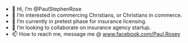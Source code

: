 - 👋 Hi, I’m @PaulStephenRose
- 👀 I’m interested in commercing Christians, or Christians in commerce.
- 🌱 I’m currently in pretest phase for insurance licensing.
- 💞️ I’m looking to collaborate on insurance agency startup.
- 📫 How to reach me, message me @ www.facebook.com/Paul.Rosey

<!---
PaulStephenRose/PaulStephenRose is a ✨ special ✨ repository because its `README.md` (this file) appears on your GitHub profile.
You can click the Preview link to take a look at your changes.
--->
